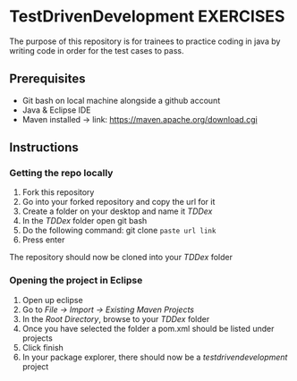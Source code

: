 # TestDrivenDevelopment EXERCISES

The purpose of this repository is for trainees to practice coding in java by writing code in order for the test cases to pass.

## Prerequisites

- Git bash on local machine alongside a github account
- Java & Eclipse IDE
- Maven installed -> link: https://maven.apache.org/download.cgi

## Instructions

### Getting the repo locally

1. Fork this repository
2. Go into your forked repository and copy the url for it
3. Create a folder on your desktop and name it *TDDex*
4. In the *TDDex* folder open git bash 
5. Do the following command: git clone `paste url link`
6. Press enter

The repository should now be cloned into your *TDDex* folder

### Opening the project in Eclipse

1. Open up eclipse
2. Go to *File -> Import -> Existing Maven Projects*
3. In the *Root Directory*, browse to your *TDDex* folder
4. Once you have selected the folder a pom.xml should be listed under projects
5. Click finish
6. In your package explorer, there should now be a *testdrivendevelopment* project
